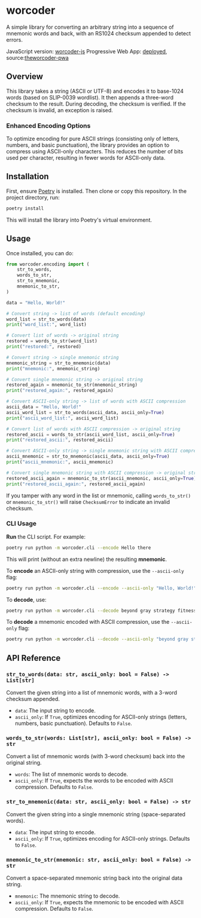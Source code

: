 # worcoder

A simple library for converting an arbitrary string into a sequence of mnemonic words
and back, with an RS1024 checksum appended to detect errors.

JavaScript version: [worcoder-js](https://github.com/jooray/worcoder-js)
Progressive Web App: [deployed](https://cypherpunk.today/theworcoder/index.html), source:[theworcoder-pwa](https://github.com/jooray/theworcoder-pwa)

## Overview

This library takes a string (ASCII or UTF-8) and encodes it to base-1024 words
(based on SLIP-0039 wordlist). It then appends a three-word checksum
to the result. During decoding, the checksum is verified. If the checksum is invalid,
an exception is raised.

### Enhanced Encoding Options

To optimize encoding for pure ASCII strings (consisting only of letters, numbers, and basic punctuation),
the library provides an option to compress using ASCII-only characters. This reduces the number of bits
used per character, resulting in fewer words for ASCII-only data.

## Installation

First, ensure [Poetry](https://python-poetry.org/) is installed. Then clone or copy
this repository. In the project directory, run:

```bash
poetry install
```

This will install the library into Poetry's virtual environment.

## Usage

Once installed, you can do:

```python
from worcoder.encoding import (
    str_to_words,
    words_to_str,
    str_to_mnemonic,
    mnemonic_to_str,
)

data = "Hello, World!"

# Convert string -> list of words (default encoding)
word_list = str_to_words(data)
print("word_list:", word_list)

# Convert list of words -> original string
restored = words_to_str(word_list)
print("restored:", restored)

# Convert string -> single mnemonic string
mnemonic_string = str_to_mnemonic(data)
print("mnemonic:", mnemonic_string)

# Convert single mnemonic string -> original string
restored_again = mnemonic_to_str(mnemonic_string)
print("restored_again:", restored_again)

# Convert ASCII-only string -> list of words with ASCII compression
ascii_data = "Hello, World!"
ascii_word_list = str_to_words(ascii_data, ascii_only=True)
print("ascii_word_list:", ascii_word_list)

# Convert list of words with ASCII compression -> original string
restored_ascii = words_to_str(ascii_word_list, ascii_only=True)
print("restored_ascii:", restored_ascii)

# Convert ASCII-only string -> single mnemonic string with ASCII compression
ascii_mnemonic = str_to_mnemonic(ascii_data, ascii_only=True)
print("ascii_mnemonic:", ascii_mnemonic)

# Convert single mnemonic string with ASCII compression -> original string
restored_ascii_again = mnemonic_to_str(ascii_mnemonic, ascii_only=True)
print("restored_ascii_again:", restored_ascii_again)
```

If you tamper with any word in the list or mnemonic, calling `words_to_str()` or
`mnemonic_to_str()` will raise `ChecksumError` to indicate an invalid checksum.

### CLI Usage

**Run** the CLI script. For example:

```bash
poetry run python -m worcoder.cli --encode Hello there
```

This will print (without an extra newline) the resulting **mnemonic**.

To **encode** an ASCII-only string with compression, use the `--ascii-only` flag:

```bash
poetry run python -m worcoder.cli --encode --ascii-only "Hello, World!"
```

To **decode**, use:

```bash
poetry run python -m worcoder.cli --decode beyond gray strategy fitness lunch grownup review together negative cause ordinary mustang nuclear cause tidy volume enlarge injury round texture mandate switch burden thunder
```

To **decode** a mnemonic encoded with ASCII compression, use the `--ascii-only` flag:

```bash
poetry run python -m worcoder.cli --decode --ascii-only "beyond gray strategy fitness lunch grownup review together negative cause ordinary mustang nuclear cause tidy volume enlarge injury round texture mandate switch burden thunder"
```

## API Reference

### `str_to_words(data: str, ascii_only: bool = False) -> List[str]`

Convert the given string into a list of mnemonic words, with a 3-word checksum appended.

- `data`: The input string to encode.
- `ascii_only`: If `True`, optimizes encoding for ASCII-only strings (letters, numbers, basic punctuation).
  Defaults to `False`.

### `words_to_str(words: List[str], ascii_only: bool = False) -> str`

Convert a list of mnemonic words (with 3-word checksum) back into the original string.

- `words`: The list of mnemonic words to decode.
- `ascii_only`: If `True`, expects the words to be encoded with ASCII compression.
  Defaults to `False`.

### `str_to_mnemonic(data: str, ascii_only: bool = False) -> str`

Convert the given string into a single mnemonic string (space-separated words).

- `data`: The input string to encode.
- `ascii_only`: If `True`, optimizes encoding for ASCII-only strings. Defaults to `False`.

### `mnemonic_to_str(mnemonic: str, ascii_only: bool = False) -> str`

Convert a space-separated mnemonic string back into the original data string.

- `mnemonic`: The mnemonic string to decode.
- `ascii_only`: If `True`, expects the mnemonic to be encoded with ASCII compression.
  Defaults to `False`.

